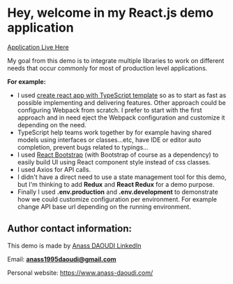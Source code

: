 # Hey, welcome in my React.js demo application

<a href='https://magnificent-manatee-48f8b4.netlify.app/' target='_blank' rel='noreferrer'>Application Live Here</a>

My goal from this demo is to integrate multiple libraries to work on different needs that occur commonly for most of production level applications.

**For example:**

- I used <a target='_blank' rel='noreferrer' href='https://create-react-app.dev/docs/adding-typescript/#installation'>create react app with TypeScript template</a> so as to start as fast as possible implementing and delivering features. Other approach could be configuring Webpack from scratch. I prefer to start with the first approach and in need eject the Webpack configuration and customize it depending on the need.
- TypeScript help teams work together by for example having shared models using interfaces or classes...etc, have IDE or editor auto completion, prevent bugs related to typings...
- I used <a target='_blank' rel='noreferrer' href='https://react-bootstrap.github.io/'>React Bootstrap</a> (with Bootstrap of course as a dependency) to easily build UI using React component style instead of css classes.
- I used Axios for API calls.
- I didn't have a direct need to use a state management tool for this demo, but I'm thinking to add **Redux** and **React Redux** for a demo purpose.
- Finally I used **.env.production** and **.env.development** to demonstrate how we could customize configuration per environment. For example change API base url depending on the running environment.

## Author contact information:

This demo is made by <a target='_blank' rel='noreferrer' href='https://www.linkedin.com/in/anass-daoudi-4675b6141/'>Anass DAOUDI LinkedIn</a>

Email: **anass1995daoudi@gmail.com**

Personal website: <a target='_blank' rel='noreferrer' href='https://www.anass-daoudi.com/'>https://www.anass-daoudi.com/</a>
